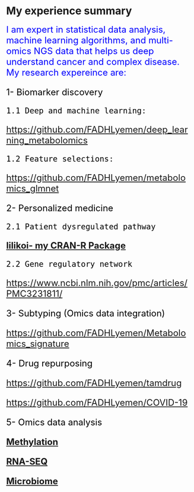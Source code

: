 # My experience summary
<font color='blue' size='5'>I am expert in statistical data analysis, machine learning algorithms, 
and multi-omics NGS data that helps us deep understand cancer and complex disease.
<font color='blue' size='5'>
My research expereince are:
<font color='black' size='5'>
 
1- Biomarker discovery

    1.1 Deep and machine learning:
   
   https://github.com/FADHLyemen/deep_learning_metabolomics
   
    1.2 Feature selections:
   
   https://github.com/FADHLyemen/metabolomics_glmnet
   
2- Personalized medicine

    2.1 Patient dysregulated pathway
   
   __[lilikoi- my CRAN-R Package](https://github.com/FADHLyemen/lilikoi_summary/tree/master)__
   
    2.2 Gene regulatory network
   
   https://www.ncbi.nlm.nih.gov/pmc/articles/PMC3231811/
   
 3- Subtyping (Omics data integration)
 
 https://github.com/FADHLyemen/Metabolomics_signature
 
 4- Drug repurposing
 
 https://github.com/FADHLyemen/tamdrug
 
 https://github.com/FADHLyemen/COVID-19
 
 5- Omics data analysis
 
 __[Methylation](https://github.com/FADHLyemen/methylation_pipeline/blob/master/Methylation_Pipeline_GarmireLab.ipynb)__
 
 __[RNA-SEQ](https://github.com/FADHLyemen/rnaseq)__
 
 __[Microbiome](https://github.com/FADHLyemen/MICREIOBIOME)__
